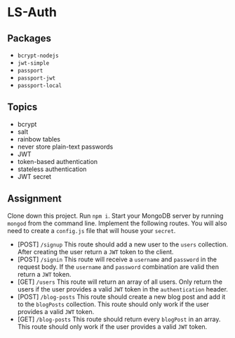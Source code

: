 # LS-Auth

## Packages

* `bcrypt-nodejs`
* `jwt-simple`
* `passport`
* `passport-jwt`
* `passport-local`

## Topics

*	bcrypt
* salt
* rainbow tables
* never store plain-text passwords
* JWT
* token-based authentication
* stateless authentication
* JWT secret

## Assignment

Clone down this project.  Run `npm i`.
Start your MongoDB server by running `mongod` from the command line.
Implement the following routes.
You will also need to create a `config.js` file that will house your `secret`.

* [POST] `/signup` This route should add a new user to the `users` collection.
    After creating the user return a `JWT` token to the client.
* [POST] `/signin` This route will receive a `username` and `password` in the request body.  If the `username` and `password` combination are valid then return a `JWT` token.
* [GET] `/users` This route will return an array of all users.  Only return the users if the user provides a valid `JWT` token in the `authentication` header.
* [POST] `/blog-posts` This route should create a new blog post and add it to the `blogPosts` collection.  This route should only work if the user provides a valid `JWT` token.
* [GET] `/blog-posts` This route should return every `blogPost` in an array.  This route should only work if the user provides a valid `JWT` token.
